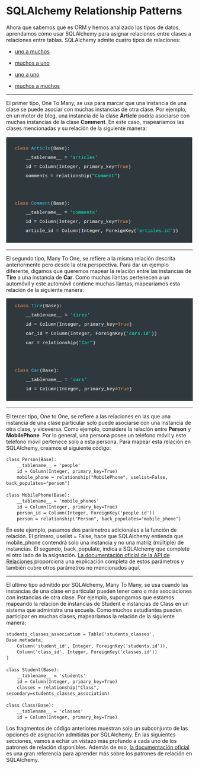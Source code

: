 # SQLAlchemy Relationship Patterns

Ahora que sabemos qué es ORM y hemos analizado los tipos de datos, aprendamos cómo usar SQLAlchemy para asignar relaciones entre clases a relaciones entre tablas. SQLAlchemy admite cuatro tipos de relaciones: 

- [uno a muchos](https://docs.sqlalchemy.org/en/13/orm/basic_relationships.html#one-to-many)

- [muchos a uno](https://docs.sqlalchemy.org/en/13/orm/basic_relationships.html#many-to-one)

- [uno a uno](https://docs.sqlalchemy.org/en/13/orm/basic_relationships.html#one-to-one) 

- [muchos a muchos](http://docs.sqlalchemy.org/en/latest/orm/basic_relationships.html#many-to-many)

___

El primer tipo, One To Many, se usa para marcar que una instancia de una clase se puede asociar con muchas instancias de otra clase. Por ejemplo, en un motor de blog, una instancia de la clase **Article** podría asociarse con muchas instancias de la clase **Comment**. En este caso, mapearíamos las clases mencionadas y su relación de la siguiente manera:

![One To Many](./OneToMany.png)

___

El segundo tipo, Many To One, se refiere a la misma relación descrita anteriormente pero desde la otra perspectiva. Para dar un ejemplo diferente, digamos que queremos mapear la relación entre las instancias de **Tire** a una instancia de **Car**. Como muchas llantas pertenecen a un automóvil y este automóvil contiene muchas llantas, mapearíamos esta relación de la siguiente manera:

![Many To One](./ManyToOne.png)

___

El tercer tipo, One to One, se refiere a las relaciones en las que una instancia de una clase particular solo puede asociarse con una instancia de otra clase, y viceversa. Como ejemplo, considere la relación entre **Person** y **MobilePhone**. Por lo general, una persona posee un teléfono móvil y este teléfono móvil pertenece solo a esta persona. Para mapear esta relación en SQLAlchemy, creamos el siguiente código:

~~~
class Person(Base):
    __tablename__ = 'people'
    id = Column(Integer, primary_key=True)
    mobile_phone = relationship("MobilePhone", uselist=False, back_populates="person")

class MobilePhone(Base):
    __tablename__ = 'mobile_phones'
    id = Column(Integer, primary_key=True)
    person_id = Column(Integer, ForeignKey('people.id'))
    person = relationship("Person", back_populates="mobile_phone")
~~~

En este ejemplo, pasamos dos parámetros adicionales a la función de relación. El primero, uselist = False, hace que SQLAlchemy entienda que mobile_phone contendrá solo una instancia y no una matriz (múltiple) de instancias. El segundo, back_populate, indica a SQLAlchemy que complete el otro lado de la asignación. [La documentación oficial de la API de Relaciones ](https://docs.sqlalchemy.org/en/13/orm/relationship_api.html) proporciona una explicación completa de estos parámetros y también cubre otros parámetros no mencionados aquí.

___

El último tipo admitido por SQLAlchemy, Many To Many, se usa cuando las instancias de una clase en particular pueden tener cero o más asociaciones con instancias de otra clase. Por ejemplo, supongamos que estamos mapeando la relación de instancias de Student e instancias de Class en un sistema que administra una escuela. Como muchos estudiantes pueden participar en muchas clases, mapearíamos la relación de la siguiente manera:

~~~
students_classes_association = Table('students_classes', Base.metadata,
    Column('student_id', Integer, ForeignKey('students.id')),
    Column('class_id', Integer, ForeignKey('classes.id'))
)

class Student(Base):
    __tablename__ = 'students'
    id = Column(Integer, primary_key=True)
    classes = relationship("Class", secondary=students_classes_association)

class Class(Base):
    __tablename__ = 'classes'
    id = Column(Integer, primary_key=True)
~~~

Los fragmentos de código anteriores muestran solo un subconjunto de las opciones de asignación admitidas por SQLAlchemy. En las siguientes secciones, vamos a echar un vistazo más profundo a cada uno de los patrones de relación disponibles. Además de eso, [la documentación oficial](http://docs.sqlalchemy.org/en/latest/orm/basic_relationships.html) es una gran referencia para aprender más sobre los patrones de relación en SQLAlchemy.